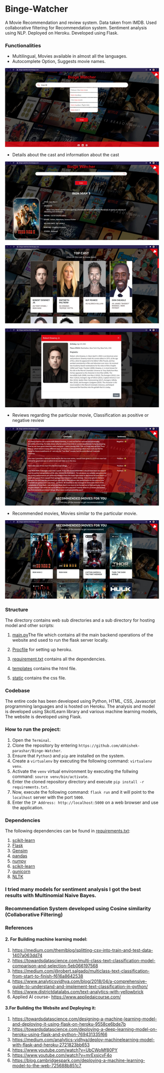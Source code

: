 # Binge-Watcher
A Movie Recommendation and review system. Data taken from IMDB. Used collaborative filtering for Recommendation system. Sentiment analysis using NLP. Deployed on Heroku. Developed using Flask.

### Functionalities
- Multilingual, Movies available in almost all the languages.
- Autocomplete Option, Suggests movie names.
<p align='center'>
<img src="https://github.com/abhishek-parashar/Binge-Watcher/blob/main/static/Images/1.jpeg">
</p>

- Details about the cast and information about the cast

<p align='center'>
<img src="https://github.com/abhishek-parashar/Binge-Watcher/blob/main/static/Images/2.jpeg">
</p>
<p align='center'>
<img src="https://github.com/abhishek-parashar/Binge-Watcher/blob/main/static/Images/3.jpeg">
</p>
<p align='center'>
<img src="https://github.com/abhishek-parashar/Binge-Watcher/blob/main/static/Images/4.jpeg">
</p>

- Reviews regarding the particular movie, Classification as positive or negative review

<p align='center'>
<img src="https://github.com/abhishek-parashar/Binge-Watcher/blob/main/static/Images/5.jpeg">
</p>

- Recommended movies, Movies similar to the particular movie.

<p align='center'>
<img src="https://github.com/abhishek-parashar/Binge-Watcher/blob/main/static/Images/6.jpeg">
</p>

### Structure

The directory contains web sub directories and a sub directory for hosting model and other scripts:

1. [main.py](https://github.com/abhishek-parashar/Binge-Watcher/blob/master/main.py)The file which contains all the main backend operations of the website and used to run the flask server locally.
   
2. [Procfile](https://github.com/abhishek-parashar/Binge-Watcher/blob/master/Procfile) for setting up heroku.

3. [requirement.txt](https://github.com/abhishek-parashar/Binge-Watcher/blob/master/requirements.txt) contains all the dependencies.

4. [templates](https://github.com/abhishek-parashar/Binge-Watcher/tree/master/templates) contains the html file.

5. [static](https://github.com/abhishek-parashar/Binge-Watcher/tree/master/static) contains the css file.
  
### Codebase

The entire code has been developed using Python, HTML, CSS, Javascript programming languages and is hosted on Heroku. The analysis and model is developed using SkcitLearn library and various machine learning models, The website is developed using Flask. 

### How to run the project:

  1. Open the `Terminal`.
  2. Clone the repository by entering `https://github.com/abhishek-parashar/Binge-Watcher`.
  3. Ensure that `Python3` and `pip` are installed on the system.
  4. Create a `virtualenv` by executing the following command: `virtualenv venv`.
  5. Activate the `venv` virtual environment by executing the follwing command: `source venv/bin/activate`.
  6. Enter the cloned repository directory and execute `pip install -r requirements.txt`.
  7. Now, execute the following command: `flask run` and it will point to the `localhost` server with the port `5000`.
  8. Enter the `IP Address: http://localhost:5000` on a web browser and use the application.
  
### Dependencies

The following dependencies can be found in [requirements.txt](https://github.com/abhishek-parashar/Reddit-flair-detection/blob/master/requirements.txt):

  1. [scikit-learn](https://scikit-learn.org/)
  2. [Flask](https://palletsprojects.com/p/flask/)
  3. [Gensim](https://radimrehurek.com/gensim/)
  4. [pandas](https://pandas.pydata.org/)
  5. [numpy](http://www.numpy.org/)
  6. [scikit-learn](https://scikit-learn.org/stable/index.html)
  7. [gunicorn](https://gunicorn.org/)
  8. [NLTK](https://www.nltk.org/)
  
### I tried many models for sentiment analysis I got the best results with Multinomial Naive Bayes.
### Recommendation System developed using Cosine similarity (Collaborative Filtering) 

### References
#### 2. For Building machine learning model:
1. https://medium.com/themlblog/splitting-csv-into-train-and-test-data-1407a063dd74
2. https://towardsdatascience.com/multi-class-text-classification-model-comparison-and-selection-5eb066197568
3. https://medium.com/@robert.salgado/multiclass-text-classification-from-start-to-finish-f616a8642538
4. https://www.analyticsvidhya.com/blog/2018/04/a-comprehensive-guide-to-understand-and-implement-text-classification-in-python/
5. https://www.districtdatalabs.com/text-analytics-with-yellowbrick
6. Applied AI course- https://www.appliedaicourse.com/

#### 3.For Building the Website and Deploying it:
1.	https://towardsdatascience.com/designing-a-machine-learning-model-and-deploying-it-using-flask-on-heroku-9558ce6bde7b
2.	https://towardsdatascience.com/deploying-a-deep-learning-model-on-heroku-using-flask-and-python-769431335f66
3.	https://medium.com/analytics-vidhya/deploy-machinelearning-model-with-flask-and-heroku-2721823bb653
4.	https://www.youtube.com/watch?v=UbCWoMf80PY
5.	https://www.youtube.com/watch?v=mrExsjcvF4o
6.	https://blog.cambridgespark.com/deploying-a-machine-learning-model-to-the-web-725688b851c7

